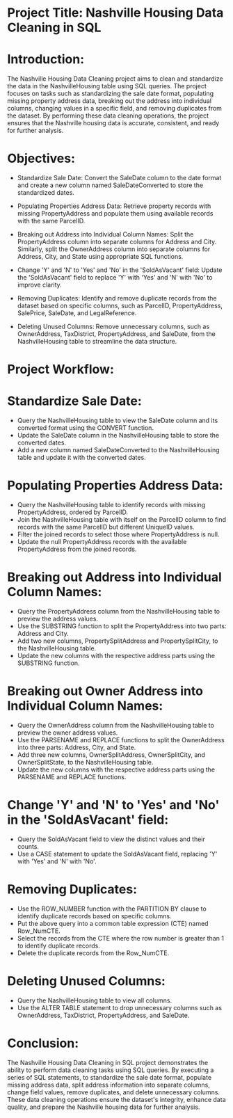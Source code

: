 # Project Title: Nashville Housing Data Cleaning in SQL

# Introduction:
  The Nashville Housing Data Cleaning project aims to clean and standardize the data in the NashvilleHousing table using SQL queries. The project focuses on tasks such as standardizing the sale date format, populating missing property address data, breaking out the address into individual columns, changing values in a specific field, and removing duplicates from the dataset. By performing these data cleaning operations, the project ensures that the Nashville housing data is accurate, consistent, and ready for further analysis.

# Objectives:
- Standardize Sale Date: Convert the SaleDate column to the date format and create a new column named SaleDateConverted to store the standardized dates.

- Populating Properties Address Data: Retrieve property records with missing PropertyAddress and populate them using available records with the same ParcelID.

- Breaking out Address into Individual Column Names: Split the PropertyAddress column into separate columns for Address and City. Similarly, split the OwnerAddress column into separate columns for Address, City, and State using appropriate SQL functions.

- Change 'Y' and 'N' to 'Yes' and 'No' in the 'SoldAsVacant' field: Update the 'SoldAsVacant' field to replace 'Y' with 'Yes' and 'N' with 'No' to improve clarity.

- Removing Duplicates: Identify and remove duplicate records from the dataset based on specific columns, such as ParcelID, PropertyAddress, SalePrice, SaleDate, and LegalReference.

- Deleting Unused Columns: Remove unnecessary columns, such as OwnerAddress, TaxDistrict, PropertyAddress, and SaleDate, from the NashvilleHousing table to streamline the data structure.

# Project Workflow:

# Standardize Sale Date:
- Query the NashvilleHousing table to view the SaleDate column and its converted format using the CONVERT function.
- Update the SaleDate column in the NashvilleHousing table to store the converted dates.
- Add a new column named SaleDateConverted to the NashvilleHousing table and update it with the converted dates.

# Populating Properties Address Data:
- Query the NashvilleHousing table to identify records with missing PropertyAddress, ordered by ParcelID.
- Join the NashvilleHousing table with itself on the ParcelID column to find records with the same ParcelID but different UniqueID values.
- Filter the joined records to select those where PropertyAddress is null.
- Update the null PropertyAddress records with the available PropertyAddress from the joined records.

# Breaking out Address into Individual Column Names:
- Query the PropertyAddress column from the NashvilleHousing table to preview the address values.
- Use the SUBSTRING function to split the PropertyAddress into two parts: Address and City.
- Add two new columns, PropertySplitAddress and PropertySplitCity, to the NashvilleHousing table.
- Update the new columns with the respective address parts using the SUBSTRING function.

# Breaking out Owner Address into Individual Column Names:
- Query the OwnerAddress column from the NashvilleHousing table to preview the owner address values.
- Use the PARSENAME and REPLACE functions to split the OwnerAddress into three parts: Address, City, and State.
- Add three new columns, OwnerSplitAddress, OwnerSplitCity, and OwnerSplitState, to the NashvilleHousing table.
- Update the new columns with the respective address parts using the PARSENAME and REPLACE functions.

# Change 'Y' and 'N' to 'Yes' and 'No' in the 'SoldAsVacant' field:
- Query the SoldAsVacant field to view the distinct values and their counts.
- Use a CASE statement to update the SoldAsVacant field, replacing 'Y' with 'Yes' and 'N' with 'No'.

# Removing Duplicates:
- Use the ROW_NUMBER function with the PARTITION BY clause to identify duplicate records based on specific columns.
- Put the above query into a common table expression (CTE) named Row_NumCTE.
- Select the records from the CTE where the row number is greater than 1 to identify duplicate records.
- Delete the duplicate records from the Row_NumCTE.

# Deleting Unused Columns:
- Query the NashvilleHousing table to view all columns.
- Use the ALTER TABLE statement to drop unnecessary columns such as OwnerAddress, TaxDistrict, PropertyAddress, and SaleDate.

# Conclusion:
The Nashville Housing Data Cleaning in SQL project demonstrates the ability to perform data cleaning tasks using SQL queries. By executing a series of SQL statements, to standardize the sale date format, populate missing address data, split address information into separate columns, change field values, remove duplicates, and delete unnecessary columns. These data cleaning operations ensure the dataset's integrity, enhance data quality, and prepare the Nashville housing data for further analysis.

